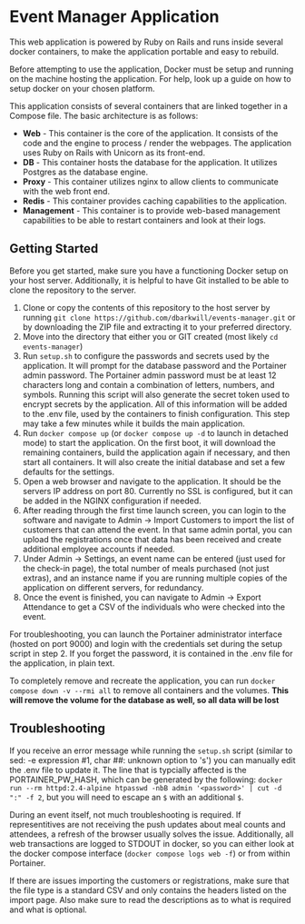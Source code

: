 # Event Manager Application
This web application is powered by Ruby on Rails and runs inside several docker containers, to make the application portable and easy to rebuild. 

Before attempting to use the application, Docker must be setup and running on the machine hosting the application. For help, look up a guide on how to setup docker on your chosen platform.

This application consists of several containers that are linked together in a Compose file. The basic architecture is as follows:

- **Web** - This container is the core of the application. It consists of the code and the engine to process / render the webpages. The application uses Ruby on Rails with Unicorn as its front-end.
- **DB** - This container hosts the database for the application. It utilizes Postgres as the database engine.
- **Proxy** - This container utilizes nginx to allow clients to communicate with the web front end. 
- **Redis** - This container provides caching capabilities to the application.
- **Management** - This container is to provide web-based management capabilities to be able to restart containers and look at their logs.

## Getting Started
Before you get started, make sure you have a functioning Docker setup on your host server. Additionally, it is helpful to have Git installed to be able to clone the repository to the server.

1. Clone or copy the contents of this repository to the host server by running `git clone https://github.com/dbarkwill/events-manager.git` or by downloading the ZIP file and extracting it to your preferred directory.
2. Move into the directory that either you or GIT created (most likely `cd events-manager`)
3. Run `setup.sh` to configure the passwords and secrets used by the application. It will prompt for the database password and the Portainer admin password. The Portainer admin password must be at least 12 characters long and contain a combination of letters, numbers, and symbols. Running this script will also generate the secret token used to encrypt secrets by the application. All of this information will be added to the .env file, used by the containers to finish configuration. This step may take a few minutes while it builds the main application.
4. Run `docker compose up` (or `docker compose up -d` to launch in detached mode) to start the application. On the first boot, it will download the remaining containers, build the application again if necessary, and then start all containers. It will also create the initial database and set a few defaults for the settings.
5. Open a web browser and navigate to the application. It should be the servers IP address on port 80. Currently no SSL is configured, but it can be added in the NGINX configuration if needed.
6. After reading through the first time launch screen, you can login to the software and navigate to Admin -> Import Customers to import the list of customers that can attend the event. In that same admin portal, you can upload the registrations once that data has been received and create additional employee accounts if needed.
7. Under Admin -> Settings, an event name can be entered (just used for the check-in page), the total number of meals purchased (not just extras), and an instance name if you are running multiple copies of the application on different servers, for redundancy. 
8. Once the event is finished, you can navigate to Admin -> Export Attendance to get a CSV of the individuals who were checked into the event. 

For troubleshooting, you can launch the Portainer administrator interface (hosted on port 9000) and login with the credentials set during the setup script in step 2. If you forget the password, it is contained in the .env file for the application, in plain text.

To completely remove and recreate the application, you can run `docker compose down -v --rmi all` to remove all containers and the volumes. **This will remove the volume for the database as well, so all data will be lost**

## Troubleshooting
If you receive an error message while running the `setup.sh` script (similar to sed: -e expression #1, char ##: unknown option to 's') you can manually edit the .env file to update it. The line that is typcially affected is the PORTAINER_PW_HASH, which can be generated by the following: `docker run --rm httpd:2.4-alpine htpasswd -nbB admin '<password>' | cut -d ":" -f 2`, but you will need to escape an `$` with an additional `$`. 

During an event itself, not much troubleshooting is required. If representitives are not receiving the push updates about meal counts and attendees, a refresh of the browser usually solves the issue. Additionally, all web transactions are logged to STDOUT in docker, so you can either look at the docker compose interface (`docker compose logs web -f`) or from within Portainer. 

If there are issues importing the customers or registrations, make sure that the file type is a standard CSV and only contains the headers listed on the import page. Also make sure to read the descriptions as to what is required and what is optional. 